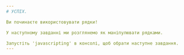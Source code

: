 ```yaml
---
# УСПІХ.

Ви починаєте використовувати рядки!

У наступному завданні ми розглянемо як маніпулювати рядками.

Запустіть 'javascripting' в консолі, щоб обрати наступне завдання.
---
```

